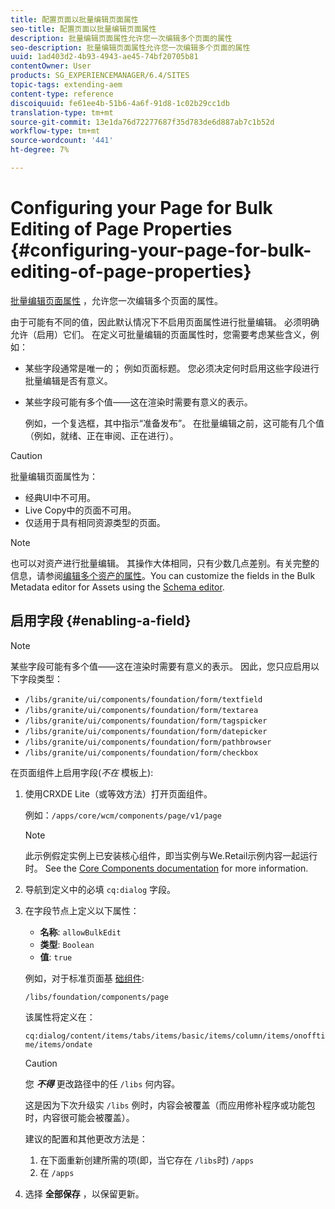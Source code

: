 ```yaml
---
title: 配置页面以批量编辑页面属性
seo-title: 配置页面以批量编辑页面属性
description: 批量编辑页面属性允许您一次编辑多个页面的属性
seo-description: 批量编辑页面属性允许您一次编辑多个页面的属性
uuid: 1ad403d2-4b93-4943-ae45-74bf20705b81
contentOwner: User
products: SG_EXPERIENCEMANAGER/6.4/SITES
topic-tags: extending-aem
content-type: reference
discoiquuid: fe61ee4b-51b6-4a6f-91d8-1c02b29cc1db
translation-type: tm+mt
source-git-commit: 13e1da76d72277687f35d783de6d887ab7c1b52d
workflow-type: tm+mt
source-wordcount: '441'
ht-degree: 7%

---
```



# Configuring your Page for Bulk Editing of Page Properties {#configuring-your-page-for-bulk-editing-of-page-properties}

[批量编辑页面属性](/help/sites-authoring/editing-page-properties.md#from-the-sites-console-multiple-pages) ，允许您一次编辑多个页面的属性。

由于可能有不同的值，因此默认情况下不启用页面属性进行批量编辑。 必须明确允许（启用）它们。 在定义可批量编辑的页面属性时，您需要考虑某些含义，例如：

* 某些字段通常是唯一的； 例如页面标题。 您必须决定何时启用这些字段进行批量编辑是否有意义。
* 某些字段可能有多个值——这在渲染时需要有意义的表示。

   例如，一个复选框，其中指示“准备发布”。 在批量编辑之前，这可能有几个值（例如，就绪、正在审阅、正在进行）。

>[!CAUTION]
>
>批量编辑页面属性为：
>
>* 经典UI中不可用。
>* Live Copy中的页面不可用。
>* 仅适用于具有相同资源类型的页面。

>



>[!NOTE]
>
>也可以对资产进行批量编辑。 其操作大体相同，只有少数几点差别。有关完整的信息，请参阅[编辑多个资产的属性](/help/assets/managing-multiple-assets.md)。You can customize the fields in the Bulk Metadata editor for Assets using the [Schema editor](/help/assets/metadata-schemas.md).

## 启用字段 {#enabling-a-field}

>[!NOTE]
>
>某些字段可能有多个值——这在渲染时需要有意义的表示。 因此，您只应启用以下字段类型：
>
>* `/libs/granite/ui/components/foundation/form/textfield`
>* `/libs/granite/ui/components/foundation/form/textarea`
>* `/libs/granite/ui/components/foundation/form/tagspicker`
>* `/libs/granite/ui/components/foundation/form/datepicker`
>* `/libs/granite/ui/components/foundation/form/pathbrowser`
>* `/libs/granite/ui/components/foundation/form/checkbox`

>



在页面组件上启用字段(*不在* 模板上):

1. 使用CRXDE Lite（或等效方法）打开页面组件。

   例如：`/apps/core/wcm/components/page/v1/page`

   >[!NOTE]
   >
   >此示例假定实例上已安装核心组件，即当实例与We.Retail示例内容一起运行时。 See the [Core Components documentation](https://docs.adobe.com/content/help/zh-Hans/experience-manager-core-components/using/introduction.html) for more information.

1. 导航到定义中的必填 `cq:dialog` 字段。
1. 在字段节点上定义以下属性：

   * **名称**: `allowBulkEdit`
   * **类型**: `Boolean`
   * **值**: `true`

   例如，对于标准页面基 [础组件](/help/sites-authoring/default-components-foundation.md):

   `/libs/foundation/components/page`

   该属性将定义在：

   `cq:dialog/content/items/tabs/items/basic/items/column/items/onofftime/items/ondate`

   >[!CAUTION]
   >
   >您 ***不得*** 更改路径中的任 `/libs` 何内容。
   >
   >这是因为下次升级实 `/libs` 例时，内容会被覆盖（而应用修补程序或功能包时，内容很可能会被覆盖）。
   >
   >建议的配置和其他更改方法是：
   >
   >    1. 在下面重新创建所需的项(即，当它存在 `/libs`时) `/apps`
   >    1. 在 `/apps`


1. 选择 **全部保存** ，以保留更新。

